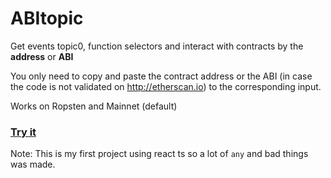 # ABItopic

Get events topic0, function selectors and interact with contracts by the **address** or **ABI**

You only need to copy and paste the contract address or the ABI (in case the code is not validated on http://etherscan.io) to the corresponding input.

Works on Ropsten and Mainnet (default)

### [Try it](https://abitopic.imazzara.com)

Note: This is my first project using react ts so a lot of `any` and bad things was made.
